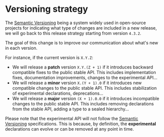# Versioning strategy

The [Semantic Versioning][semantic-versioning] being a system widely used in
open-source projects for indicating what type of changes are included in a new
release, we will go back to this release strategy starting from version `4.3.2`.

The goal of this change is to improve our communication about what's new in each
version.

For instance, if the current version is `X.Y.Z`:

- We will release a **patch** version `X.Y.(Z + 1)` if it introduces backward
  compatible fixes to the public stable API. This includes implementation fixes,
  documentation improvements, changes to the experimental API...
- We will release a **minor** version `X.(Y + 1).0` if it introduces new
  compatible changes to the public stable API. This includes stabilization of
  experimental declarations, deprecations...
- We will release a **major** version `(X + 1).0.0` if it introduces
  incompatible changes to the public stable API. This includes removing
  declarations from the stable API, adding a type to a sealed hierarchy...

Please note that the experimental API will not follow the
[Semantic Versioning][semantic-versioning] specifications.
This is because, by definition, the **experimental** declarations can evolve or
can be removed at any point in time.

[semantic-versioning]: https://semver.org/
